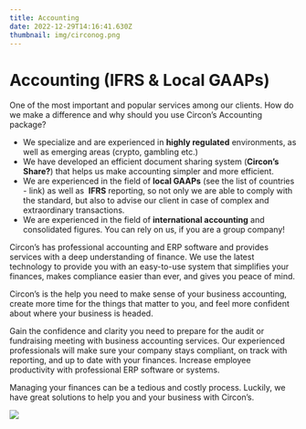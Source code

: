 ```yaml
---
title: Accounting
date: 2022-12-29T14:16:41.630Z
thumbnail: img/circonog.png
---
```

# **Accounting (IFRS & Local GAAPs)**

One of the most important and popular services among our clients. How do we make a difference and why should you use Circon’s Accounting package?

* We specialize and are experienced in **highly regulated** environments, as well as emerging areas (crypto, gambling etc.)
* We have developed an efficient document sharing system (**Circon’s Share?**) that helps us make accounting simpler and more efficient.
* We are experienced in the field of **local GAAPs** (see the list of countries - link) as well as  **IFRS** reporting, so not only we are able to comply with the standard, but also to advise our client in case of complex and extraordinary transactions. 
* We are experienced in the field of **international accounting** and consolidated figures. You can rely on us, if you are a group company!



Circon’s has professional accounting and ERP software and provides services with a deep understanding of finance. We use the latest technology to provide you with an easy-to-use system that simplifies your finances, makes compliance easier than ever, and gives you peace of mind.



Circon’s is the help you need to make sense of your business accounting, create more time for the things that matter to you, and feel more confident about where your business is headed.



Gain the confidence and clarity you need to prepare for the audit or fundraising meeting with business accounting services. Our experienced professionals will make sure your company stays compliant, on track with reporting, and up to date with your finances. Increase employee productivity with professional ERP software or systems.



Managing your finances can be a tedious and costly process. Luckily, we have great solutions to help you and your business with Circon’s. 



![](https://lh4.googleusercontent.com/5hKbKzJlG0fRrUNQEu-Ly6aFq41C6GFpBDRRQfs_OFQ02DFhpIJYBwPi20t9Tl0QxEimBakA8MLN2o8E6SR_lb21jna6hpCM6NulKxFCB-QOJoV_iZHjyulhGhUBX430czvgdCgKn6GPjYw8sjzqEL_SK1xmHPR1rLA8mGS8HtJh7dIyMV7km9_LMHxp)

<!--EndFragment-->